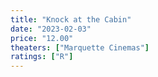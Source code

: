 ```yaml
---
title: "Knock at the Cabin"
date: "2023-02-03"
price: "12.00"
theaters: ["Marquette Cinemas"]
ratings: ["R"]
---
```

